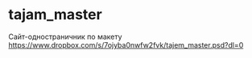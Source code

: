 # tajam_master
Сайт-одностраничник по макету https://www.dropbox.com/s/7ojyba0nwfw2fvk/tajem_master.psd?dl=0
